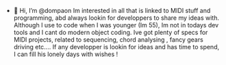 - 👋 Hi, I’m @dompaon
Im interested in all that is linked to MIDI stuff and programming, abd always lookin for developpers to share my ideas with.
Although I use to code when I was younger (Im 55), Im not in todays dev tools and I cant do modern object coding.
Ive got plenty of specs for MIDI projects, related to sequencing, chord analysing , fancy gears driving etc....
If any developper is lookin for ideas and has time to spend, I can fill his lonely days with wishes !
